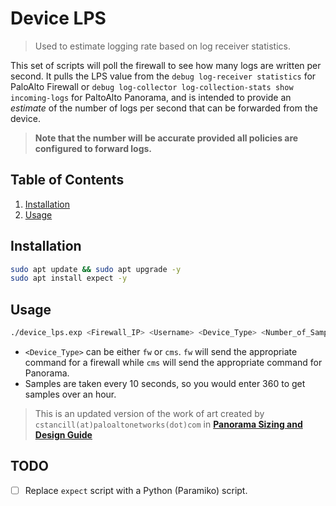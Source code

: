 # Device LPS

> Used to estimate logging rate based on log receiver statistics.

This set of scripts will poll the firewall to see how many logs are written per second. It pulls the LPS value from the `debug log-receiver statistics` for PaloAlto Firewall or `debug log-collector log-collection-stats show incoming-logs` for PaltoAlto Panorama, and is intended to provide an _estimate_ of the number of logs per second that can be forwarded from the device.

> **Note that the number will be accurate provided all policies are configured to forward logs.**

## Table of Contents

1. [Installation](#installation)
2. [Usage](#usage)

## Installation

```bash
sudo apt update && sudo apt upgrade -y
sudo apt install expect -y
```

## Usage

```bash
./device_lps.exp <Firewall_IP> <Username> <Device_Type> <Number_of_Samples>
```

- `<Device_Type>` can be either `fw` or `cms`. `fw` will send the appropriate command for a firewall while `cms` will send the appropriate command for Panorama.
- Samples are taken every 10 seconds, so you would enter 360 to get samples over an hour.

> This is an updated version of the work of art created by `cstancill(at)paloaltonetworks(dot)com` in [**Panorama Sizing and Design Guide**](https://knowledgebase.paloaltonetworks.com/KCSArticleDetail?id=kA10g000000Clc8CAC)

## TODO

- [ ] Replace `expect` script with a Python (Paramiko) script.
